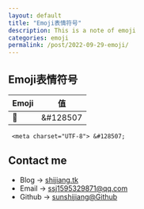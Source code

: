 ```yaml
---
layout: default
title: "Emoji表情符号"
description: This is a note of emoji
categories: emoji
permalink: /post/2022-09-29-emoji/
---
```


## Emoji表情符号

| Emoji | 值 |
| --- | --- |
| <meta charset="UTF-8"> &#128507; | &#128507 |


```
 <meta charset="UTF-8"> &#128507;
 ```

## Contact me
- Blog -> [shijiang.tk](https://shijiang.tk)
- Email -> <ssj1595329871@qq.com>
- Github -> [sunshijiang@Github](https://github.com/sunshijiang)